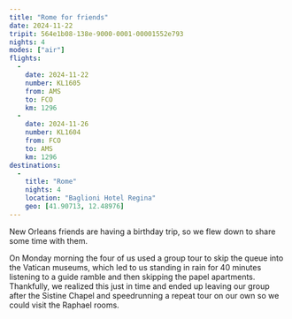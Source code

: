 ```yaml
---
title: "Rome for friends"
date: 2024-11-22
tripit: 564e1b08-138e-9000-0001-00001552e793
nights: 4
modes: ["air"]
flights:
  -
    date: 2024-11-22
    number: KL1605
    from: AMS
    to: FCO
    km: 1296
  -
    date: 2024-11-26
    number: KL1604
    from: FCO
    to: AMS
    km: 1296
destinations:
  -
    title: "Rome"
    nights: 4
    location: "Baglioni Hotel Regina"
    geo: [41.90713, 12.48976]
---
```


New Orleans friends are having a birthday trip, so we flew down to share some time with them.

On Monday morning the four of us used a group tour to skip the queue into the Vatican museums, which led to us standing in rain for 40 minutes listening to a guide ramble and then skipping the papel apartments. Thankfully, we realized this just in time and ended up leaving our group after the Sistine Chapel and speedrunning a repeat tour on our own so we could visit the Raphael rooms.
